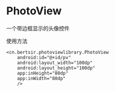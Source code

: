 # PhotoView

一个带边框显示的头像控件

使用方法

    <cn.bertsir.photoviewlibrary.PhotoView
        android:id="@+id/pv"
        android:layout_width="100dp"
        android:layout_height="100dp"
        app:inHeight="80dp"
        app:inWidth="80dp"
        />


